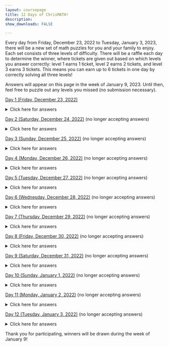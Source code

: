 ```yaml
---
layout: coursepage
title: 12 Days of ChrisMATH! 
description: 
show_downloads: FALSE

---
```


Every day from Friday, December 23, 2022 to Tuesday, January 3, 2023, there will be a new set of math puzzles for you and your family to enjoy. Each set consists of three levels of difficulty. There will be a raffle each day to determine the winner, where tickets are given out based on which levels you answer correctly: level 1 earns 1 ticket, level 2 earns 2 tickets, and level 3 earns 3 tickets. This means you can earn up to 6 tickets in one day by correctly solving all three levels!

<!--
The puzzles will appear on this website each day before 9:00AM MST of that day, and you have until 11:59PM MST of the same day to submit your answers using this form: <a href="https://forms.gle/8kLAUVSHCZCfKWT28">https://forms.gle/8kLAUVSHCZCfKWT28</a>
-->

Answers will appear on this page in the week of January 9, 2023. Until then, feel free to puzzle out any levels you missed (no submission necessary).


<a href="https://RenertMath.github.io/12Days22/Day01_Star_Battle.pdf">Day 1 (Friday, December 23, 2022)</a> 

<details>
  <summary>Click here for answers</summary>
  
  * Level 1: 25314
  
  * Level 2: 314625
  
  * Level 3: 85172463
  
</details>

<a href="https://RenertMath.github.io/12Days22/Day02_Gifts.pdf">Day 2 (Saturday, December 24, 2022)</a> (no longer accepting answers)

<details>
  <summary>Click here for answers</summary>
  
  * Level 1: 

  * Level 2: 

  * Level 3: 
  
</details>

<a href="https://RenertMath.github.io/12Days22/Day03_Crossnumber.pdf">Day 3 (Sunday, December 25, 2022)</a> (no longer accepting answers)

<details>
  <summary>Click here for answers</summary>
  
  * Level 1: 

  * Level 2: 

  * Level 3: 
  
</details>

<a href="https://RenertMath.github.io/12Days22/Day04_Shape_algebra.pdf">Day 4 (Monday, December 26, 2022)</a> (no longer accepting answers)

<details>
  <summary>Click here for answers</summary>
  
  * Level 1: 

  * Level 2: 

  * Level 3: 
  
</details>

<a href="https://RenertMath.github.io/12Days22/Day05_Hidato.pdf">Day 5 (Tuesday, December 27, 2022)</a> (no longer accepting answers)

<details>
  <summary>Click here for answers</summary>
  
  * Level 1: 

  * Level 2: 

  * Level 3: 
  
</details>

<a href="https://RenertMath.github.io/12Days22/Day06_Colours.pdf">Day 6 (Wednesday, December 28, 2022)</a> (no longer accepting answers)

<details>
  <summary>Click here for answers</summary>
  
  * Level 1: 

  * Level 2: 

  * Level 3: 
  
</details>

<a href="https://RenertMath.github.io/12Days22/Day07_Area_maze.pdf">Day 7 (Thursday, December 29, 2022)</a> (no longer accepting answers)

<details>
  <summary>Click here for answers</summary>
  
  * Level 1: 

  * Level 2: 

  * Level 3: 
  
</details>

<a href="https://RenertMath.github.io/12Days22/Day08_Shakashaka.pdf">Day 8 (Friday, December 30, 2022)</a> (no longer accepting answers)

<details>
  <summary>Click here for answers</summary>
  
  * Level 1: 

  * Level 2: 

  * Level 3: 
  
</details>

<a href="https://RenertMath.github.io/12Days22/Day09_Conditional_probability.pdf">Day 9 (Saturday, December 31, 2022)</a> (no longer accepting answers)

<details>
  <summary>Click here for answers</summary>
  
  * Level 1: 

  * Level 2: 

  * Level 3: 
  
</details>

<a href="https://RenertMath.github.io/12Days22/Day10_Sequences.pdf">Day 10 (Sunday, January 1, 2022)</a> (no longer accepting answers)

<details>
  <summary>Click here for answers</summary>
  
  * Level 1: 

  * Level 2: 

  * Level 3: 
  
</details>

<a href="https://RenertMath.github.io/12Days22/Day11_Jigsaw_Sudoku.pdf">Day 11 (Monday, January 2, 2022)</a> (no longer accepting answers)

<details>
  <summary>Click here for answers</summary>
  
  * Level 1: 

  * Level 2: 

  * Level 3: 
  
</details>

<a href="https://RenertMath.github.io/12Days22/Day12_Ciphers.pdf">Day 12 (Tuesday, January 3, 2022)</a> (no longer accepting answers)

<details>
  <summary>Click here for answers</summary>
  
  * Level 1: 

  * Level 2: 

  * Level 3: 
  
</details>

Thank you for participating, winners will be drawn during the week of January 9!


